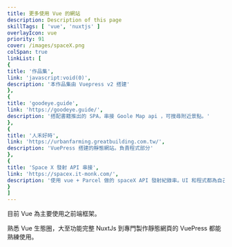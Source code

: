 ```yaml
---
title: 更多使用 Vue 的網站
description: Description of this page
skillTags: [ 'vue', 'nuxtjs' ]
overlayIcon: vue
priority: 91
cover: /images/spaceX.png
colSpan: true
linkList: [
{
title: '作品集',
link: 'javascript:void(0)',
description: '本作品集由 Vuepress v2 搭建'
},
{
title: 'goodeye.guide',
link: 'https://goodeye.guide/',
description: '搭配書籍推出的 SPA，串接 Goole Map api ，可搜尋附近景點。'
},
{
title: '人禾好時',
link: 'https://urbanfarming.greatbuilding.com.tw/',
description: 'VuePress 搭建的靜態網站。負責程式部分'
},
{
title: 'Space X 發射 API 串接',
link: 'https://spacex.it-monk.com/',
description: '使用 vue + Parcel 做的 spaceX API 發射紀錄串。UI 和程式都為自己獨力完成。'
}
]
---
```


目前 Vue 為主要使用之前端框架。

熟悉 Vue 生態圈，大至功能完整 NuxtJs 到專門製作靜態網頁的 VuePress 都能熟練使用。
